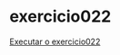 # exercicio022
 
<a href="https://francisco1423mkt.github.io/exercicio022/index.html">Executar o exercicio022

